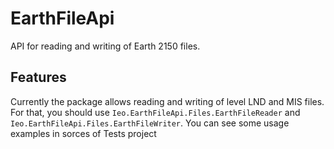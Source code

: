 # EarthFileApi
API for reading and writing of Earth 2150 files.

## Features
Currently the package allows reading and writing of level LND and MIS files. For that, you should use `Ieo.EarthFileApi.Files.EarthFileReader` and `Ieo.EarthFileApi.Files.EarthFileWriter`. You can see some usage examples in sorces of Tests project
